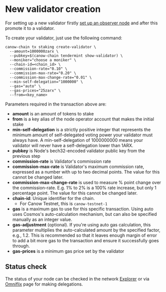 # New validator creation

For setting up a new validator firstly [set up an observer node](canow-node-installation.md) and after this promote it to a validator.

To create your validator, just use the following command:

```commandline
canow-chain tx staking create-validator \
  --amount=1000000zarx \
  --pubkey=$(canow-chain tendermint show-validator) \
  --moniker="choose a moniker" \
  --chain-id=<chain_id> \
  --commission-rate="0.10" \
  --commission-max-rate="0.20" \
  --commission-max-change-rate="0.01" \
  --min-self-delegation="1000000" \
  --gas="auto" \
  --gas-prices="25zarx" \
  --from=<key_name>
```

Parameters required in the transaction above are:
* **amount** is an amount of tokens to stake
* **from** is a key alias of the node operator account that makes the initial stake
* **min-self-delegation** is a strictly positive integer that represents the minimum amount of self-delegated voting power your validator must always have. A min-self-delegation of 1000000000 means your validator will never have a self-delegation lower than 1ARX.
* **pubkey** is Node's bech32-encoded validator public key from the previous step
* **commission-rate** is Validator's commission rate
* **commission-max-rate** is Validator's maximum commission rate, expressed as a number with up to two decimal points. The value for this cannot be changed later.
* **commission-max-change-rate** is used to measure % point change over the commission-rate. E.g. 1% to 2% is a 100% rate increase, but only 1 percentage point. The value for this cannot be changed later.
* **chain-id**: Unique identifier for the chain.
  * For Canow Testnet, this is `canow-testnet-1`
* **gas** is a maximum gas to use for this specific transaction. Using auto uses Cosmos's auto-calculation mechanism, but can also be specified manually as an integer value.
* **gas-adjustment** (optional). If you're using auto gas calculation, this parameter multiplies the auto-calculated amount by the specified factor, e.g., 1.2. This is recommended so that it leaves enough margin of error to add a bit more gas to the transaction and ensure it successfully goes through.
* **gas-prices** is a minimum gas price set by the validator

## Status check

The status of your node can be checked in the network [Explorer](https://explorer.testnet.canowchain.com) or via [Omniflix](https://omniflix.testnet.canowchain.com) page for making delegations.